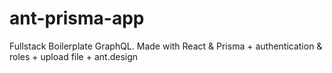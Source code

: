 # ant-prisma-app
Fullstack Boilerplate GraphQL. Made with React &amp; Prisma + authentication &amp; roles + upload file + ant.design
